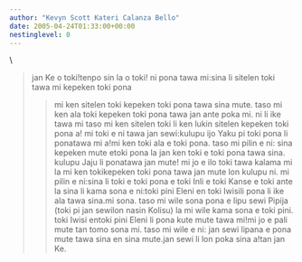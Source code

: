 ```yaml
---
author: "Kevyn Scott Kateri Calanza Bello"
date: 2005-04-24T01:33:00+00:00
nestinglevel: 0
---
```

\
> jan Ke o toki!tenpo sin la o toki!
> ni pona tawa mi:sina li sitelen toki tawa mi kepeken toki pona
>> mi ken sitelen toki kepeken toki pona tawa sina mute. taso mi ken
> ala toki kepeken toki pona tawa jan ante poka mi. ni li ike tawa mi
> taso mi ken sitelen toki li ken lukin sitelen kepeken toki pona a!
> mi toki e ni tawa jan sewi:kulupu ijo Yaku pi toki pona li ponatawa
> mi a!mi ken toki ala e toki pona. taso mi pilin e ni: sina kepeken mute etoki pona la jan ken toki e toki pona tawa sina. kulupu Jaju li ponatawa jan mute! mi jo e ilo toki tawa kalama mi la mi ken tokikepeken toki pona tawa jan mute lon kulupu ni.
> mi pilin e ni:sina li toki e toki pona e toki Inli e toki Kanse e
> toki ante la sina li kama sona e ni:toki pini Eleni en toki Iwisili
> pona li ike ala tawa sina.mi sona. taso mi wile sona pona e lipu sewi Pipija (toki pi jan sewilon nasin Kolisu) la mi wile kama sona e toki pini. toki Iwisi entoki pini Eleni li pona kute mute tawa mi!mi jo e pali mute tan tomo sona mi. taso mi wile e ni: jan sewi lipana e pona mute tawa sina en sina mute.jan sewi li lon poka sina a!tan jan Ke.